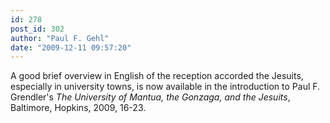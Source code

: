 ```yaml
---
id: 278
post_id: 302
author: "Paul F. Gehl"
date: "2009-12-11 09:57:20"
---
```

A good brief overview in English of the reception accorded the Jesuits, especially in university towns, is now available in the introduction to Paul F. Grendler's <em>The University of Mantua, the Gonzaga, and the Jesuits</em>, Baltimore, Hopkins, 2009, 16-23.
